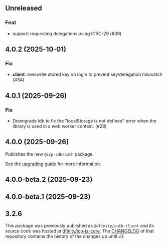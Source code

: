 ## Unreleased

### Feat

- support requesting delegations using ICRC-29 (#39)

## 4.0.2 (2025-10-01)

### Fix

- **client**: overwrite stored key on login to prevent key/delegation mismatch (#34)

## 4.0.1 (2025-09-26)

### Fix

- Downgrade idb to fix the "localStorage is not defined" error when the library is used in a web worker context. (#28)

## 4.0.0 (2025-09-26)

Publishes the new `@icp-sdk/auth` package.

See the [upgrading guide](https://js.icp.build/auth/v4.0/upgrading/v4) for more information.

## 4.0.0-beta.2 (2025-09-23)

## 4.0.0-beta.1 (2025-09-23)

## 3.2.6

This package was previously published as `@dfinity/auth-client` and its source code was hosted at [dfinity/icp-js-core](https://github.com/dfinity/icp-js-core). The [CHANGELOG](https://github.com/dfinity/icp-js-core/blob/a6aa6e2eb58cf2cbae92156b957293e40f458323/CHANGELOG.md) of that repository contains the history of the changes up until v3.
